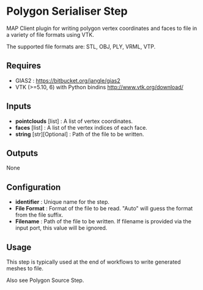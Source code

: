 Polygon Serialiser Step
=======================
MAP Client plugin for writing polygon vertex coordinates and faces to file in a variety of file formats using VTK.

The supported file formats are: STL, OBJ, PLY, VRML, VTP.

Requires
--------
- GIAS2 : https://bitbucket.org/jangle/gias2
- VTK (>=5.10, 6) with Python bindins http://www.vtk.org/download/

Inputs
------
- **pointclouds** [list] : A list of vertex coordinates.
- **faces** [list] : A list of the vertex indices of each face.
- **string** [str][Optional] : Path of the file to be written.

Outputs
-------
None

Configuration
-------------
- **identifier** : Unique name for the step.
- **File Format** : Format of the file to be read. "Auto" will guess the format from the file suffix.
- **Filename** : Path of the file to be written. If filename is provided via the input port, this value will be ignored.

Usage
-----
This step is typically used at the end of workflows to write generated meshes to file.

Also see Polygon Source Step.
